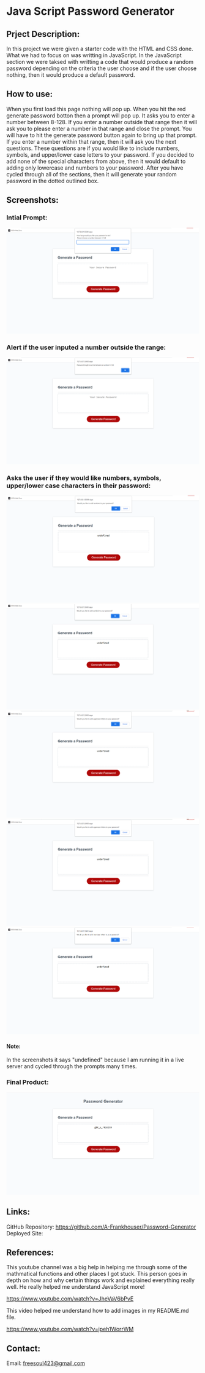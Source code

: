 # Java Script Password Generator

## Prject Description:
In this project we were given a starter code with the HTML and CSS done. What we had to focus on was writting in JavaScript. In the JavaScript section we were taksed with writting a code that would produce a random password depending on the criteria the user choose and if the user choose nothing, then it would produce a default password.

## How to use:
When you first load this page nothing will pop up. When you hit the red generate password botton then a prompt will pop up. It asks you to enter a number between 8-128. If you enter a number outside that range then it will ask you to please enter a number in that range and close the prompt. You will have to hit the generate password button again to bring up that prompt. If you enter a number within that range, then it will ask you the next questions. These questions are if you would like to include numbers, symbols, and upper/lower case letters to your password. If you decided to add none of the special characters from above, then it would default to adding only lowercase and numbers to your password. After you have cycled through all of the sections, then it will generate your random password in the dotted outlined box.

## Screenshots:

### Intial Prompt:

![](Assets/Screenshots/Screenshot%20(10).png)

### Alert if the user inputed a number outside the range:

![](Assets/Screenshots/Screenshot%20(11).png)

### Asks the user if they would like numbers, symbols, upper/lower case characters in their password:

![](Assets/Screenshots/Screenshot%20(12).png)
![](Assets/Screenshots/Screenshot%20(13).png)
![](Assets/Screenshots/Screenshot%20(14).png)
![](Assets/Screenshots/Screenshot%20(14).png)
![](Assets/Screenshots/Screenshot%20(15).png)


#### Note: 
In the screenshots it says "undefined" because I am running it in a live server and cycled through the prompts many times.

### Final Product:

![](Screenshots/Screenshot%20(16).png)

## Links:
GitHub Repository: https://github.com/A-Frankhouser/Password-Generator           
Deployed Site: 

## References:
This youtube channel was a big help in helping me through some of the mathmatical functions and other places I got stuck. This person goes in depth on how and why certain things work and explained everything really well. He really helped me understand JavaScript more!

https://www.youtube.com/watch?v=JheVaV6bPvE

This video helped me understand how to add images in my README.md file.

https://www.youtube.com/watch?v=jpeh1WorrWM

## Contact:
Email: freesoul423@gmail.com

